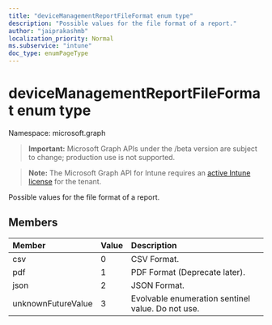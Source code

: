 ```yaml
---
title: "deviceManagementReportFileFormat enum type"
description: "Possible values for the file format of a report."
author: "jaiprakashmb"
localization_priority: Normal
ms.subservice: "intune"
doc_type: enumPageType
---
```


# deviceManagementReportFileFormat enum type

Namespace: microsoft.graph
> **Important:** Microsoft Graph APIs under the /beta version are subject to change; production use is not supported.

> **Note:** The Microsoft Graph API for Intune requires an [active Intune license](https://go.microsoft.com/fwlink/?linkid=839381) for the tenant.


Possible values for the file format of a report.

## Members
|Member|Value|Description|
|:---|:---|:---|
|csv|0|CSV Format.|
|pdf|1|PDF Format (Deprecate later).|
|json|2|JSON Format.|
|unknownFutureValue|3|Evolvable enumeration sentinel value. Do not use.|
